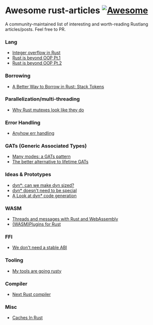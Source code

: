 # Awesome rust-articles [![Awesome](https://cdn.rawgit.com/sindresorhus/awesome/d7305f38d29fed78fa85652e3a63e154dd8e8829/media/badge.svg)](https://github.com/sindresorhus/awesome)

A community-maintained list of interesting and worth-reading Rustlang articles/posts.
Feel free to PR.


### Lang
- [Integer overflow in Rust](https://bmoxb.io/2023/01/28/integer-overflow-in-rust.html)
- [Rust is beyond OOP Pt.1](https://www.thecodedmessage.com/posts/oop-1-encapsulation/)
- [Rust is beyond OOP Pt.2](https://www.thecodedmessage.com/posts/oop-2-polymorphism/)
### Borrowing
- [A Better Way to Borrow in Rust: Stack Tokens](https://lucumr.pocoo.org/2022/11/23/stack-tokens/)

### Parallelization/multi-threading
- [Why Rust mutexes look like they do](http://cliffle.com/blog/rust-mutexes/)

### Error Handling
- [Anyhow err handling](https://antoinerr.github.io/blog-website/2023/01/28/rust-anyhow.html)

### GATs (Generic Associated Types)
- [Many modes: a GATs pattern](https://smallcultfollowing.com/babysteps/blog/2022/06/27/many-modes-a-gats-pattern/#many-modes-a-gats-pattern)
- [The better alternative to lifetime GATs](https://sabrinajewson.org/blog/the-better-alternative-to-lifetime-gats)

### Ideas & Prototypes
- [dyn*: can we make dyn sized?](https://smallcultfollowing.com/babysteps//blog/2022/03/29/dyn-can-we-make-dyn-sized/)
- [dyn* doesn't need to be special](https://getpocket.com/read/3592101352)
- [A Look at dyn* code generation](https://blog.theincredibleholk.org/blog/2022/12/12/dyn-star-codegen/)

### WASM
- [Threads and messages with Rust and WebAssembly](https://www.eventhelix.com/rust/rust-to-assembly-arrays-option-box/)
- [(WASM)Plugins for Rust](https://reorchestrate.com/posts/plugins-for-rust/)

### FFI
- [We don't need a stable ABI](https://blaz.is/blog/post/we-dont-need-a-stable-abi/)

### Tooling
- [My tools are going rusty](https://ellie.wtf/my-tools-are-pretty-rusty/)

### Compiler
- [Next Rust compiler](https://matklad.github.io/2023/01/25/next-rust-compiler.html)

### Misc
- [Caches In Rust](https://matklad.github.io/2022/06/11/caches-in-rust.html)